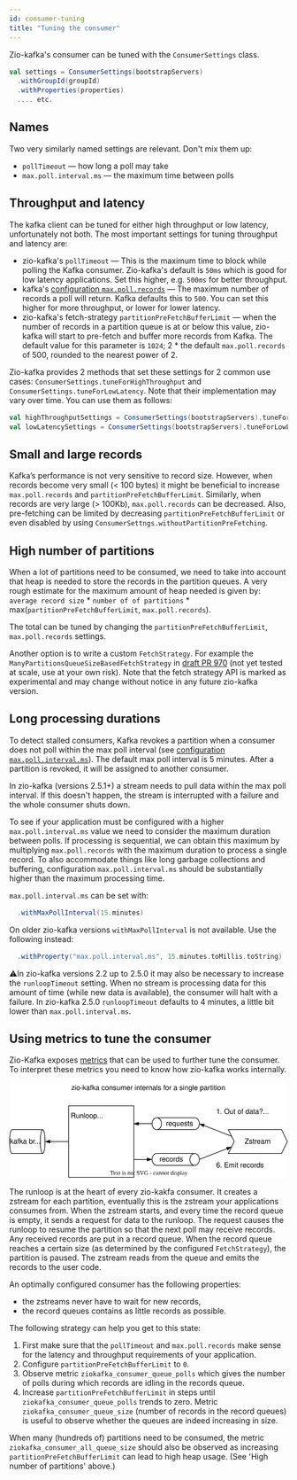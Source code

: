 ```yaml
---
id: consumer-tuning
title: "Tuning the consumer"
---
```


Zio-kafka's consumer can be tuned with the `ConsumerSettings` class. 

```scala
val settings = ConsumerSettings(bootstrapServers)
  .withGroupId(groupId)
  .withProperties(properties)
  .... etc.
```

## Names

Two very similarly named settings are relevant. Don't mix them up:

* `pollTimeout` — how long a poll may take
* `max.poll.interval.ms` — the maximum time between polls

## Throughput and latency

The kafka client can be tuned for either high throughput or low latency, unfortunately not both.
The most important settings for tuning throughput and latency are:

* zio-kafka's `pollTimeout` — This is the maximum time to block while polling the Kafka consumer. Zio-kafka's default
  is `50ms` which is good for low latency applications. Set this higher, e.g. `500ms` for better throughput.
* kafka's [configuration `max.poll.records`](https://kafka.apache.org/documentation/#consumerconfigs_max.poll.records) — The maximum number of records a poll will return. Kafka defaults
  this to `500`. You can set this higher for more throughput, or lower for lower latency.
* zio-kafka's fetch-strategy `partitionPreFetchBufferLimit` — when the number of records in a partition queue is
  at or below this value, zio-kafka will start to pre-fetch and buffer more records from Kafka. The default value for
  this parameter is `1024`; 2 * the default `max.poll.records` of 500, rounded to the nearest power of 2.

Zio-kafka provides 2 methods that set these settings for 2 common use cases: `ConsumerSettings.tuneForHighThroughput`
and `ConsumerSettings.tuneForLowLatency`.
Note that their implementation may vary over time. You can use them as follows:

```scala
val highThroughputSettings = ConsumerSettings(bootstrapServers).tuneForHighThroughput
val lowLatencySettings = ConsumerSettings(bootstrapServers).tuneForLowLatency
```

## Small and large records

Kafka’s performance is not very sensitive to record size. However, when records become very small (< 100 bytes) it
might be beneficial to increase `max.poll.records` and `partitionPreFetchBufferLimit`. Similarly, when records are
very large (> 100Kb), `max.poll.records` can be decreased. Also, pre-fetching can be limited by decreasing
`partitionPreFetchBufferLimit` or even disabled by using `ConsumerSettngs.withoutPartitionPreFetching`.

## High number of partitions

When a lot of partitions need to be consumed, we need to take into account that heap is needed to store the records in
the partition queues. A very rough estimate for the maximum amount of heap needed is given by: `average record size` *
`number of of partitions` * max(`partitionPreFetchBufferLimit`, `max.poll.records`).

The total can be tuned by changing the `partitionPreFetchBufferLimit`, `max.poll.records` settings.

Another option is to write a custom `FetchStrategy`. For example the `ManyPartitionsQueueSizeBasedFetchStrategy` in
[draft PR 970](https://github.com/zio/zio-kafka/pull/970) (not yet tested at scale, use at your own risk). Note that the fetch strategy API is marked as
experimental and may change without notice in any future zio-kafka version.

## Long processing durations

To detect stalled consumers, Kafka revokes a partition when a consumer does not poll within the max poll interval (see
[configuration `max.poll.interval.ms`](https://kafka.apache.org/documentation/#consumerconfigs_max.poll.interval.ms)). The default max poll interval is 5 minutes. After a partition is revoked,
it will be assigned to another consumer.

In zio-kafka (versions 2.5.1+) a stream needs to pull data within the max poll interval. If this doesn't happen, the
stream is interrupted with a failure and the whole consumer shuts down.

To see if your application must be configured with a higher `max.poll.interval.ms` value we need to consider the
maximum duration between polls. If processing is sequential, we can obtain this maximum by multiplying
`max.poll.records` with the maximum duration to process a single record. To also accommodate things like long garbage
collections and buffering, configuration `max.poll.interval.ms` should be substantially higher than the maximum
processing time.

`max.poll.interval.ms` can be set with:

```scala
  .withMaxPollInterval(15.minutes)
```

On older zio-kafka versions `withMaxPollInterval` is not available. Use the following instead:

```scala
  .withProperty("max.poll.interval.ms", 15.minutes.toMillis.toString)
```

⚠️In zio-kafka versions 2.2 up to 2.5.0 it may also be necessary to increase the `runloopTimeout` setting.
When no stream is processing data for this amount of time (while new data is available), the consumer will halt with a
failure. In zio-kafka 2.5.0 `runloopTimeout` defaults to 4 minutes, a little bit lower than `max.poll.interval.ms`.

## Using metrics to tune the consumer

Zio-Kafka exposes [metrics](metrics.md) that can be used to further tune the consumer. To interpret these metrics you need to know how zio-kafka works internally.

![](consumer-internals.svg)

The runloop is at the heart of every zio-kakfa consumer.
It creates a zstream for each partition, eventually this is the zstream your applications consumes from.
When the zstream starts, and every time the record queue is empty, it sends a request for data to the runloop.
The request causes the runloop to resume the partition so that the next poll may receive records.
Any received records are put in a record queue.
When the record queue reaches a certain size (as determined by the configured `FetchStrategy`), the partition is paused.
The zstream reads from the queue and emits the records to the user code.

An optimally configured consumer has the following properties:

- the zstreams never have to wait for new records,
- the record queues contains as little records as possible.

The following strategy can help you get to this state:

1. First make sure that the `pollTimeout` and `max.poll.records` make sense for the latency and throughput requirements
   of your application.
2. Configure `partitionPreFetchBufferLimit` to `0`.
3. Observe metric `ziokafka_consumer_queue_polls` which gives the number of polls during which records are idling in
   the records queue.
4. Increase `partitionPreFetchBufferLimit` in steps until `ziokafka_consumer_queue_polls` trends to zero.
   Metric `ziokafka_consumer_queue_size` (number of records in the record queues) is useful to observe whether the
   queues are indeed increasing in size.

When many (hundreds of) partitions need to be consumed, the metric `ziokafka_consumer_all_queue_size` should also be
observed as increasing `partitionPreFetchBufferLimit` can lead to high heap usage. (See 'High number of partitions'
above.)
